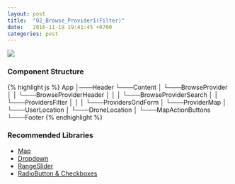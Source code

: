 ```yaml
---
layout: post
title:  "02_Browse_Provider1(Filter)"
date:   2016-11-19 19:41:45 +0700
categories: post
---
```


<img src="{{ site.github.url }}/images/posts/2016-11-19/02_Browse_Provider1(Filter).jpg">

### Component Structure

{% highlight js %}
App
│───Header
└───Content
│   └───BrowseProvider
│   │   └───BrowseProviderHeader
│   │   │   └───BrowseProviderSearch
│   │   └───ProvidersFilter
│   │   │   └───ProvidersGridForm
│   └───ProviderMap
│       └───UserLocation
│       └───DroneLocation
│       └───MapActionButtons
└───Footer
{% endhighlight %}

### Recommended Libraries

* [Map](https://github.com/istarkov/google-map-react)
* [Dropdown](https://github.com/JedWatson/react-select)
* [RangeSlider](https://github.com/react-component/slider)
* [RadioButton & Checkboxes](http://www.luqin.xyz/react-icheck/#/?_k=ncq8ed)

